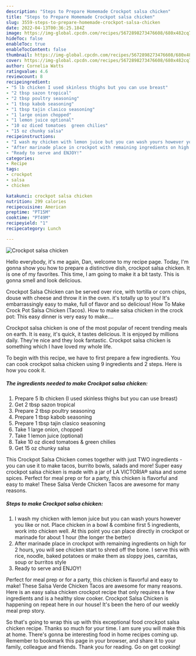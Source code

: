 ```yaml
---
description: "Steps to Prepare Homemade Crockpot salsa chicken"
title: "Steps to Prepare Homemade Crockpot salsa chicken"
slug: 3559-steps-to-prepare-homemade-crockpot-salsa-chicken
date: 2022-04-13T00:36:25.184Z
image: https://img-global.cpcdn.com/recipes/5672898273476608/680x482cq70/crockpot-salsa-chicken-recipe-main-photo.jpg
hideToc: false
enableToc: true
enableTocContent: false
thumbnail: https://img-global.cpcdn.com/recipes/5672898273476608/680x482cq70/crockpot-salsa-chicken-recipe-main-photo.jpg
cover: https://img-global.cpcdn.com/recipes/5672898273476608/680x482cq70/crockpot-salsa-chicken-recipe-main-photo.jpg
author: Cornelia Watts
ratingvalue: 4.6
reviewcount: 8
recipeingredient:
- "5 lb chicken I used skinless thighs but you can use breast"
- "2 tbsp sazon tropical"
- "2 tbsp poultry seasoning"
- "1 tbsp kabob seasoning"
- "1 tbsp tajin clasico seasoning"
- "1 large onion chopped"
- "1 lemon juice optional"
- "10 oz diced tomatoes  green chilies"
- "15 oz chunky salsa"
recipeinstructions:
- "I wash my chicken with lemon juice but you can wash yours however you like or not. Place chicken in a bowl &amp; combine first 5 ingredients, work into chicken well. At this point you can place directly in crockpot or marinade for about 1 hour (the longer the better)"
- "After marinade place in crockpot with remaining ingredients on high for 2 hours, you will see chicken start to shred off the bone. I serve this with rice, noodle, baked potatoes or make them as sloppy joes, carnitas, soup or burritos style"
- "Ready to serve and ENJOY!"
categories:
- Recipe
tags:
- crockpot
- salsa
- chicken

katakunci: crockpot salsa chicken 
nutrition: 299 calories
recipecuisine: American
preptime: "PT15M"
cooktime: "PT49M"
recipeyield: "1"
recipecategory: Lunch

---
```



![Crockpot salsa chicken](https://img-global.cpcdn.com/recipes/5672898273476608/680x482cq70/crockpot-salsa-chicken-recipe-main-photo.jpg)

Hello everybody, it's me again, Dan, welcome to my recipe page. Today, I'm gonna show you how to prepare a distinctive dish, crockpot salsa chicken. It is one of my favorites. This time, I am going to make it a bit tasty. This is gonna smell and look delicious.

Crockpot Salsa Chicken can be served over rice, with tortilla or corn chips, douse with cheese and throw it in the oven. it&#39;s totally up to you! It&#39;s embarrassingly easy to make, full of flavor and so delicious! How To Make Crock Pot Salsa Chicken (Tacos). How to make salsa chicken in the crock pot: This easy dinner is very easy to make….

Crockpot salsa chicken is one of the most popular of recent trending meals on earth. It is easy, it's quick, it tastes delicious. It is enjoyed by millions daily. They're nice and they look fantastic. Crockpot salsa chicken is something which I have loved my whole life.


To begin with this recipe, we have to first prepare a few ingredients. You can cook crockpot salsa chicken using 9 ingredients and 2 steps. Here is how you cook it.

<!--inarticleads1-->

##### The ingredients needed to make Crockpot salsa chicken:

1. Prepare 5 lb chicken (I used skinless thighs but you can use breast)
1. Get 2 tbsp sazon tropical
1. Prepare 2 tbsp poultry seasoning
1. Prepare 1 tbsp kabob seasoning
1. Prepare 1 tbsp tajin clasico seasoning
1. Take 1 large onion, chopped
1. Take 1 lemon juice (optional)
1. Take 10 oz diced tomatoes &amp; green chilies
1. Get 15 oz chunky salsa


This Crockpot Salsa Chicken comes together with just TWO ingredients - you can use it to make tacos, burrito bowls, salads and more! Super easy crockpot salsa chicken is made with a jar of LA VICTORIA® salsa and some spices. Perfect for meal prep or for a party, this chicken is flavorful and easy to make! These Salsa Verde Chicken Tacos are awesome for many reasons. 

<!--inarticleads2-->

##### Steps to make Crockpot salsa chicken:

1. I wash my chicken with lemon juice but you can wash yours however you like or not. Place chicken in a bowl &amp; combine first 5 ingredients, work into chicken well. At this point you can place directly in crockpot or marinade for about 1 hour (the longer the better)
1. After marinade place in crockpot with remaining ingredients on high for 2 hours, you will see chicken start to shred off the bone. I serve this with rice, noodle, baked potatoes or make them as sloppy joes, carnitas, soup or burritos style
1. Ready to serve and ENJOY!

Perfect for meal prep or for a party, this chicken is flavorful and easy to make! These Salsa Verde Chicken Tacos are awesome for many reasons. Here is an easy salsa chicken crockpot recipe that only requires a few ingredients and is a healthy slow cooker. Crockpot Salsa Chicken is happening on repeat here in our house! It&#39;s been the hero of our weekly meal prep story. 

So that's going to wrap this up with this exceptional food crockpot salsa chicken recipe. Thanks so much for your time. I am sure you will make this at home. There's gonna be interesting food in home recipes coming up. Remember to bookmark this page in your browser, and share it to your family, colleague and friends. Thank you for reading. Go on get cooking!
